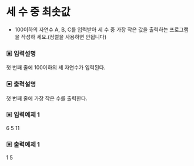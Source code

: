 # 세 수 중 최솟값

- 100이하의 자연수 A, B, C를 입력받아 세 수 중 가장 작은 값을 출력하는 프로그램을 작성하 세요.(정렬을 사용하면 안됩니다)

### ▣ 입력설명

첫 번째 줄에 100이하의 세 자연수가 입력된다.

### ▣ 출력설명

첫 번째 줄에 가장 작은 수를 출력한다.

### ▣ 입력예제 1

6 5 11

### ▣ 출력예제 1

1 5

```js

```
